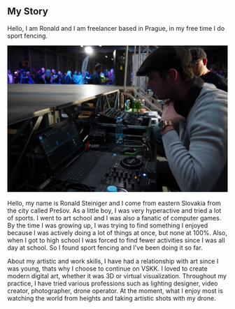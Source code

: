 
## My Story

Hello, I am Ronald and I am freelancer based in Prague, in my free time I do sport fencing.

![Photo of me.](DSC02144.jpg)

Hello, my name is Ronald Steiniger and I come from eastern Slovakia from the city called Prešov. As a little boy, I was very hyperactive and tried a lot of sports. I went to art school and I was also a fanatic of computer games. By the time I was growing up, I was trying to find something I enjoyed because I was actively doing a lot of things at once, but none at 100%. Also, when I got to high school I was forced to find fewer activities since I was all day at school. So I found sport fencing and I've been doing it so far.

About my artistic and work skills, I have had a relationship with art since I was young, thats why I choose to continue on VSKK. I loved to create modern digital art, whether it was 3D or virtual visualization. Throughout my practice, I have tried various professions such as lighting designer, video creator, photographer, drone operator. At the moment, what I enjoy most is watching the world from heights and taking artistic shots with my drone.

